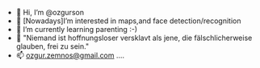 - 👋 Hi, I’m @ozgurson
- 👀 [Nowadays]I’m interested in maps,and face detection/recognition
- 🌱 I’m currently learning parenting :-)
- 💞️ "Niemand ist hoffnungsloser versklavt als jene, die fälschlicherweise glauben, frei zu sein."
- 📫 ozgur.zemnos@gmail.com ....

<!---
ozgurson/ozgurson is a ✨ special ✨ repository because its `README.md` (this file) appears on your GitHub profile.
You can click the Preview link to take a look at your changes.
--->
